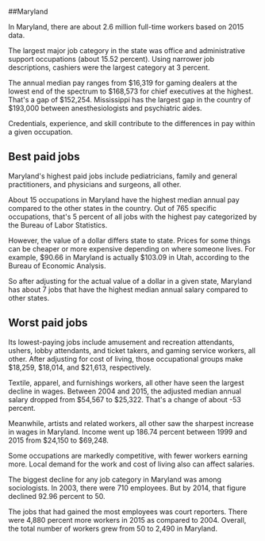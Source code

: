 

##Maryland

In Maryland, there are about 2.6 million full-time workers based on 2015 data.

The largest major job category in the state was <span class='occ_title_em state'>office and administrative support occupations</span> (about 15.52 percent). Using narrower job descriptions, <span class='occ_title_em state'>cashiers</span> were the largest category at 3 percent.
               
The annual median pay ranges from $16,319 for <span class='occ_title_em state'>gaming dealers</span> at the lowest end of the spectrum to  $168,573 for <span class='occ_title_em state'>chief executives</span> at the highest. That's a gap of $152,254. Mississippi has the largest gap in the country of $193,000 between <span class='occ_title_em state'>anesthesiologists and psychiatric aides</span>.
          
Credentials, experience, and skill contribute to the differences in pay within a given occupation.

## Best paid jobs
Maryland's highest paid jobs include <span class='occ_title_em state'>pediatricians, family and general practitioners</span>, and <span class='occ_title_em state'>physicians and surgeons, all other</span>.
               
About 15 occupations in Maryland have the highest median annual pay compared to the other states in the country. Out of 765 specific occupations, that's 5 percent of all jobs with the highest pay categorized by the Bureau of Labor Statistics.
               
However, the value of a dollar differs state to state. Prices for some things can be cheaper or more expensive depending on where someone lives. For example, $90.66 in Maryland is actually $103.09 in Utah, according to the Bureau of Economic Analysis.
               
So after adjusting for the actual value of a dollar in a given state, Maryland has about 7 jobs that have the highest median annual salary compared to other states.
               
## Worst paid jobs

Its lowest-paying jobs include <span class='occ_title_em state'>amusement and recreation attendants</span>, <span class='occ_title_em state'>ushers, lobby attendants, and ticket takers</span>, and <span class='occ_title_em state'>gaming service workers, all other</span>. After adjusting for cost of living, those occupational groups make $18,259,  $18,014, and  $21,613, respectively.
               
<span class='occ_title_em state'>Textile, apparel, and furnishings workers, all other</span> have seen the largest decline in wages. Between 2004 and 2015, the adjusted median annual salary dropped from $54,567 to $25,322. That's a change of about -53 percent.
               
Meanwhile, <span class='occ_title_em state'>artists and related workers, all other</span> saw the sharpest increase in wages in Maryland. Income went up 186.74 percent between 1999 and 2015 from $24,150 to $69,248.

Some occupations are markedly competitive, with fewer workers earning more. Local demand for the work and cost of living also can affect salaries.

            
The biggest decline for any job category in Maryland was among <span class='occ_title_em state'>sociologists</span>. In 2003, there were 710 employees. But by 2014, that figure declined 92.96 percent to 50. 
               
The jobs that had gained the most employees was court reporters. There were 4,880 percent more workers in 2015 as compared to 2004. Overall, the total number of workers grew from 50 to 2,490 in Maryland.
